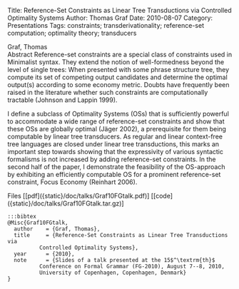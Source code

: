 Title: Reference-Set Constraints as Linear Tree Transductions via Controlled Optimality Systems
Author: Thomas Graf
Date: 2010-08-07
Category: Presentations
Tags: constraints; transderivationality; reference-set computation; optimality theory; transducers

<div markdown class="authors">
Graf, Thomas
</div>

<div markdown class="abstract">
<span id="abstract-title">Abstract</span>
Reference-set constraints are a special class of constraints used in Minimalist syntax.
They extend the notion of well-formedness beyond the level of single trees:
When presented with some phrase structure tree, they compute its set of competing output candidates and determine the optimal output(s) according to some economy metric.
Doubts have frequently been raised in the literature whether such constraints are computationally tractable (Johnson and Lappin 1999).

I define a subclass of Optimality Systems (OSs) that is sufficiently powerful to accommodate a wide range of reference-set constraints and show that these OSs are globally optimal (Jäger 2002), a prerequisite for them being computable by linear tree transducers.
As regular and linear context-free tree languages are closed under linear tree transductions, this marks an important step towards showing that the expressivity of various syntactic formalisms is not increased by adding reference-set constraints.
In the second half of the paper, I demonstrate the feasibility of the OS-approach by exhibiting an efficiently computable OS for a prominent reference-set constraint, Focus Economy (Reinhart 2006).
</div>

<div markdown class="files">
<span id="files-title">Files</span>
[[pdf]({static}/doc/talks/Graf10FGtalk.pdf)]
[[code]({static}/doc/talks/Graf10FGtalk.tar.gz)]
</div>

~~~
:::bibtex
@Misc{Graf10FGtalk,
  author	= {Graf, Thomas},
  title		= {Reference-Set Constraints as Linear Tree Transductions via
		  Controlled Optimality Systems},
  year		= {2010},
  note		= {Slides of a talk presented at the 15$^\textrm{th}$
		  Conference on Formal Grammar (FG-2010), August 7--8, 2010,
		  University of Copenhagen, Copenhagen, Denmark}
}
~~~
